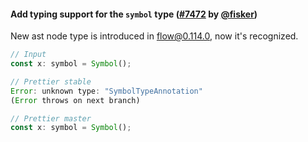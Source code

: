 #### Add typing support for the `symbol` type ([#7472](https://github.com/prettier/prettier/pull/7472) by [@fisker](https://github.com/fisker))

New ast node type is introduced in flow@0.114.0, now it's recognized.

<!-- prettier-ignore -->
```jsx
// Input
const x: symbol = Symbol();

// Prettier stable
Error: unknown type: "SymbolTypeAnnotation"
(Error throws on next branch)

// Prettier master
const x: symbol = Symbol();
```
